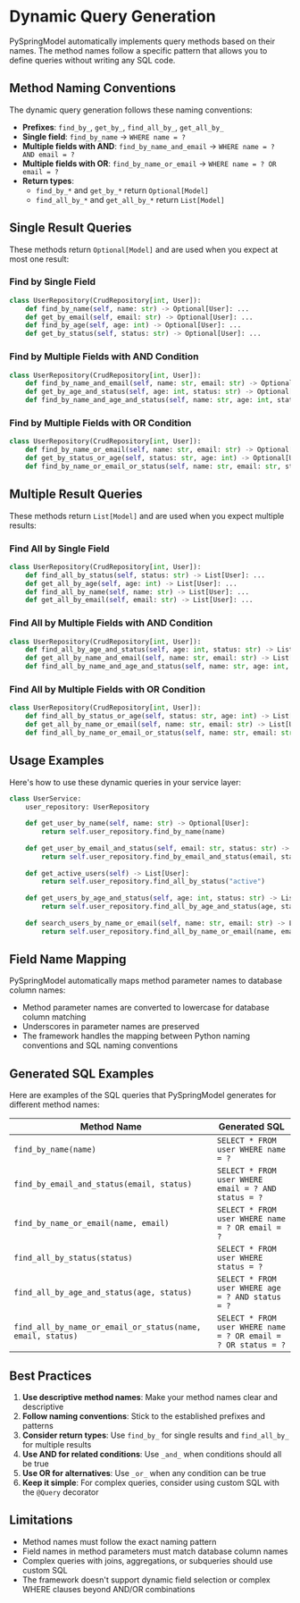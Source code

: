 # Dynamic Query Generation

PySpringModel automatically implements query methods based on their names. The method names follow a specific pattern that allows you to define queries without writing any SQL code.

## Method Naming Conventions

The dynamic query generation follows these naming conventions:

- **Prefixes**: `find_by_`, `get_by_`, `find_all_by_`, `get_all_by_`
- **Single field**: `find_by_name` → `WHERE name = ?`
- **Multiple fields with AND**: `find_by_name_and_email` → `WHERE name = ? AND email = ?`
- **Multiple fields with OR**: `find_by_name_or_email` → `WHERE name = ? OR email = ?`
- **Return types**:
  - `find_by_*` and `get_by_*` return `Optional[Model]`
  - `find_all_by_*` and `get_all_by_*` return `List[Model]`

## Single Result Queries

These methods return `Optional[Model]` and are used when you expect at most one result:

### Find by Single Field

```python
class UserRepository(CrudRepository[int, User]):
    def find_by_name(self, name: str) -> Optional[User]: ...
    def get_by_email(self, email: str) -> Optional[User]: ...
    def find_by_age(self, age: int) -> Optional[User]: ...
    def get_by_status(self, status: str) -> Optional[User]: ...
```

### Find by Multiple Fields with AND Condition

```python
class UserRepository(CrudRepository[int, User]):
    def find_by_name_and_email(self, name: str, email: str) -> Optional[User]: ...
    def get_by_age_and_status(self, age: int, status: str) -> Optional[User]: ...
    def find_by_name_and_age_and_status(self, name: str, age: int, status: str) -> Optional[User]: ...
```

### Find by Multiple Fields with OR Condition

```python
class UserRepository(CrudRepository[int, User]):
    def find_by_name_or_email(self, name: str, email: str) -> Optional[User]: ...
    def get_by_status_or_age(self, status: str, age: int) -> Optional[User]: ...
    def find_by_name_or_email_or_status(self, name: str, email: str, status: str) -> Optional[User]: ...
```

## Multiple Result Queries

These methods return `List[Model]` and are used when you expect multiple results:

### Find All by Single Field

```python
class UserRepository(CrudRepository[int, User]):
    def find_all_by_status(self, status: str) -> List[User]: ...
    def get_all_by_age(self, age: int) -> List[User]: ...
    def find_all_by_name(self, name: str) -> List[User]: ...
    def get_all_by_email(self, email: str) -> List[User]: ...
```

### Find All by Multiple Fields with AND Condition

```python
class UserRepository(CrudRepository[int, User]):
    def find_all_by_age_and_status(self, age: int, status: str) -> List[User]: ...
    def get_all_by_name_and_email(self, name: str, email: str) -> List[User]: ...
    def find_all_by_name_and_age_and_status(self, name: str, age: int, status: str) -> List[User]: ...
```

### Find All by Multiple Fields with OR Condition

```python
class UserRepository(CrudRepository[int, User]):
    def find_all_by_status_or_age(self, status: str, age: int) -> List[User]: ...
    def get_all_by_name_or_email(self, name: str, email: str) -> List[User]: ...
    def find_all_by_name_or_email_or_status(self, name: str, email: str, status: str) -> List[User]: ...
```

## Usage Examples

Here's how to use these dynamic queries in your service layer:

```python
class UserService:
    user_repository: UserRepository
    
    def get_user_by_name(self, name: str) -> Optional[User]:
        return self.user_repository.find_by_name(name)
    
    def get_user_by_email_and_status(self, email: str, status: str) -> Optional[User]:
        return self.user_repository.find_by_email_and_status(email, status)
    
    def get_active_users(self) -> List[User]:
        return self.user_repository.find_all_by_status("active")
    
    def get_users_by_age_and_status(self, age: int, status: str) -> List[User]:
        return self.user_repository.find_all_by_age_and_status(age, status)
    
    def search_users_by_name_or_email(self, name: str, email: str) -> List[User]:
        return self.user_repository.find_all_by_name_or_email(name, email)
```

## Field Name Mapping

PySpringModel automatically maps method parameter names to database column names:

- Method parameter names are converted to lowercase for database column matching
- Underscores in parameter names are preserved
- The framework handles the mapping between Python naming conventions and SQL naming conventions

## Generated SQL Examples

Here are examples of the SQL queries that PySpringModel generates for different method names:

| Method Name | Generated SQL |
|-------------|---------------|
| `find_by_name(name)` | `SELECT * FROM user WHERE name = ?` |
| `find_by_email_and_status(email, status)` | `SELECT * FROM user WHERE email = ? AND status = ?` |
| `find_by_name_or_email(name, email)` | `SELECT * FROM user WHERE name = ? OR email = ?` |
| `find_all_by_status(status)` | `SELECT * FROM user WHERE status = ?` |
| `find_all_by_age_and_status(age, status)` | `SELECT * FROM user WHERE age = ? AND status = ?` |
| `find_all_by_name_or_email_or_status(name, email, status)` | `SELECT * FROM user WHERE name = ? OR email = ? OR status = ?` |

## Best Practices

1. **Use descriptive method names**: Make your method names clear and descriptive
2. **Follow naming conventions**: Stick to the established prefixes and patterns
3. **Consider return types**: Use `find_by_` for single results and `find_all_by_` for multiple results
4. **Use AND for related conditions**: Use `_and_` when conditions should all be true
5. **Use OR for alternatives**: Use `_or_` when any condition can be true
6. **Keep it simple**: For complex queries, consider using custom SQL with the `@Query` decorator

## Limitations

- Method names must follow the exact naming pattern
- Field names in method parameters must match database column names
- Complex queries with joins, aggregations, or subqueries should use custom SQL
- The framework doesn't support dynamic field selection or complex WHERE clauses beyond AND/OR combinations 